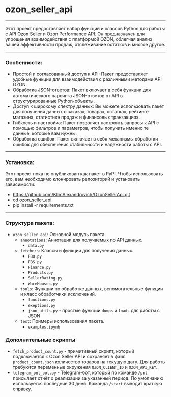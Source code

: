 # ozon_seller_api

___
Этот проект предоставляет набор функций и классов Python для работы с API Ozon Seller и Ozon Performance API. Он
предназначен для
упрощения взаимодействия с платформой OZON, облегчая анализ вашей эффективности продаж, отслеживание остатков и многое
другое.
___

### Особенности:

* Простой и согласованный доступ к API: Пакет предоставляет удобные функции для взаимодействия с различными методами API
  OZON.
* Обработка JSON-ответов: Пакет включает в себя функции для автоматического парсинга JSON-ответов от API в
  структурированные Python-объекты.
* Доступ к широкому спектру данных: Вы можете использовать пакет для получения данных о заказах, товарах, остатках,
  рейтинге магазина, статистике продаж и финансовых транзакциях.
* Гибкость и настройка: Пакет позволяет настроить запросы к API с помощью фильтров и параметров, чтобы получить именно
  те данные, которые вам нужны.
* Обработка ошибок: Пакет включает в себя механизмы обработки ошибок для обеспечения стабильности и надежности работы с
  API.

___

### Установка:

Этот проект пока не опубликован как пакет в PyPI. Чтобы использовать его, вам необходимо клонировать репозиторий и
установить зависимости:

- https://github.com/KlimAlexandrovich/OzonSellerApi.git
- cd ozon_seller_api
- pip install -r requirements.txt

___

### Структура пакета:

* `ozon_seller_api`: Основной модуль пакета.
    * `annotations`: Аннотации для получаемых по API данных.
        * `data.py`
    * `fetchers`: Классы и функции для получения данных.
        * `FBO.py`
        * `FBS.py`
        * `Finance.py`
        * `Products.py`
        * `SellerRating.py`
        * `WareHouses.py`
    * `tools`: Функции по обработке данных, вспомогательные функции и класс обработчики исключений.
        * `functions.py`
        * `exeptions.py`
        * `json_utils.py` - простые функции `dumps` и `loads` для работы с JSON
    * `test`: Примеры использования пакета.
        * `examples.ipynb`


### Дополнительные скрипты

* `fetch_product_count.py` - примитивный скрипт, который 
  подключается к Ozon Seller API и сохраняет в файл `product_count.json`
  количество товаров на текущую дату. Для работы требуются переменные 
  окружения `OZON_CLIENT_ID` и `OZON_API_KEY`.
* `telegram_pnl_bot.py` - Telegram-бот, который по команде `/pnl`
  присылает отчёт о реализации за указанный период. По умолчанию
  используется последние 30 дней. Команда `/start` выводит краткую
  справку.

